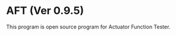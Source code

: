 # AFT (Ver 0.9.5)
This program is open source program for Actuator Function Tester.

<br>
<img src="http://www.solenoid.or.kr/data/OpenTester.png" border="0" alt="">
